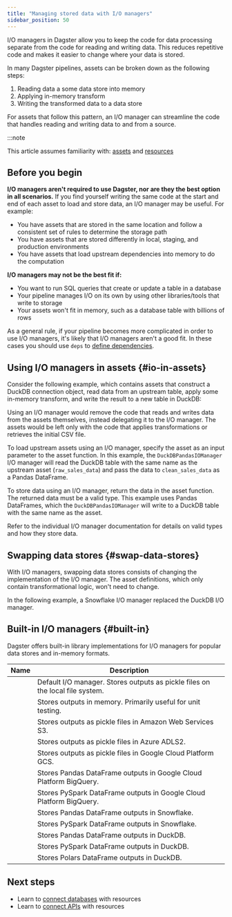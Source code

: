 ```yaml
---
title: "Managing stored data with I/O managers"
sidebar_position: 50
---
```


I/O managers in Dagster allow you to keep the code for data processing separate from the code for reading and writing data. This reduces repetitive code and makes it easier to change where your data is stored.

In many Dagster pipelines, assets can be broken down as the following steps:

1. Reading data a some data store into memory
2. Applying in-memory transform
3. Writing the transformed data to a data store

For assets that follow this pattern, an I/O manager can streamline the code that handles reading and writing data to and from a source.

:::note

This article assumes familiarity with: [assets](/guides/build/assets/) and [resources](/guides/build/external-resources/)

## Before you begin

**I/O managers aren't required to use Dagster, nor are they the best option in all scenarios.** If you find yourself writing the same code at the start and end of each asset to load and store data, an I/O manager may be useful. For example:

- You have assets that are stored in the same location and follow a consistent set of rules to determine the storage path
- You have assets that are stored differently in local, staging, and production environments
- You have assets that load upstream dependencies into memory to do the computation

**I/O managers may not be the best fit if:**

- You want to run SQL queries that create or update a table in a database
- Your pipeline manages I/O on its own by using other libraries/tools that write to storage
- Your assets won't fit in memory, such as a database table with billions of rows

As a general rule, if your pipeline becomes more complicated in order to use I/O managers, it's likely that I/O managers aren't a good fit. In these cases you should use `deps` to [define dependencies](/guides/build/assets/passing-data-between-assets).

## Using I/O managers in assets \{#io-in-assets}

Consider the following example, which contains assets that construct a DuckDB connection object, read data from an upstream table, apply some in-memory transform, and write the result to a new table in DuckDB:

<CodeExample filePath="guides/external-systems/assets-without-io-managers.py" language="python" />

Using an I/O manager would remove the code that reads and writes data from the assets themselves, instead delegating it to the I/O manager. The assets would be left only with the code that applies transformations or retrieves the initial CSV file.

<CodeExample filePath="guides/external-systems/assets-with-io-managers.py" language="python" />

To load upstream assets using an I/O manager, specify the asset as an input parameter to the asset function. In this example, the `DuckDBPandasIOManager` I/O manager will read the DuckDB table with the same name as the upstream asset (`raw_sales_data`) and pass the data to `clean_sales_data` as a Pandas DataFrame.

To store data using an I/O manager, return the data in the asset function. The returned data must be a valid type. This example uses Pandas DataFrames, which the `DuckDBPandasIOManager` will write to a DuckDB table with the same name as the asset.

Refer to the individual I/O manager documentation for details on valid types and how they store data.

## Swapping data stores \{#swap-data-stores}

With I/O managers, swapping data stores consists of changing the implementation of the I/O manager. The asset definitions, which only contain transformational logic, won't need to change.

In the following example, a Snowflake I/O manager replaced the DuckDB I/O manager.

<CodeExample filePath="guides/external-systems/assets-with-snowflake-io-manager.py" language="python" />

## Built-in I/O managers \{#built-in}

Dagster offers built-in library implementations for I/O managers for popular data stores and in-memory formats.

| Name                                                                                       | Description                                                                   |
| ------------------------------------------------------------------------------------------ | ----------------------------------------------------------------------------- |
| <PyObject section="io-managers" module="dagster" object="FilesystemIOManager" />                                 | Default I/O manager. Stores outputs as pickle files on the local file system. |
| <PyObject section="io-managers" module="dagster" object="InMemoryIOManager" />                                   | Stores outputs in memory. Primarily useful for unit testing.                  |
| <PyObject section="libraries" module="dagster_aws" object="s3.S3PickleIOManager" />                            | Stores outputs as pickle files in Amazon Web Services S3.                     |
| <PyObject section="libraries" module="dagster_azure" object="adls2.ConfigurablePickledObjectADLS2IOManager" /> | Stores outputs as pickle files in Azure ADLS2.                                |
| <PyObject section="libraries" module="dagster_gcp" object="GCSPickleIOManager" />                              | Stores outputs as pickle files in Google Cloud Platform GCS.                  |
| <PyObject section="libraries" module="dagster_gcp_pandas" object="BigQueryPandasIOManager" />                  | Stores Pandas DataFrame outputs in Google Cloud Platform BigQuery.            |
| <PyObject section="libraries" module="dagster_gcp_pyspark" object="BigQueryPySparkIOManager" />                | Stores PySpark DataFrame outputs in Google Cloud Platform BigQuery.           |
| <PyObject section="libraries" module="dagster_snowflake_pandas" object="SnowflakePandasIOManager" />           | Stores Pandas DataFrame outputs in Snowflake.                                 |
| <PyObject section="libraries" module="dagster_snowflake_pyspark" object="SnowflakePySparkIOManager" />         | Stores PySpark DataFrame outputs in Snowflake.                                |
| <PyObject section="libraries" module="dagster_duckdb_pandas" object="DuckDBPandasIOManager" />                 | Stores Pandas DataFrame outputs in DuckDB.                                    |
| <PyObject section="libraries" module="dagster_duckdb_pyspark" object="DuckDBPySparkIOManager" />               | Stores PySpark DataFrame outputs in DuckDB.                                   |
| <PyObject section="libraries" module="dagster_duckdb_polars" object="DuckDBPolarsIOManager" />                 | Stores Polars DataFrame outputs in DuckDB.                                    |                                       |

## Next steps

- Learn to [connect databases](/guides/build/external-resources/connecting-to-databases) with resources
- Learn to [connect APIs](/guides/build/external-resources/connecting-to-apis) with resources
